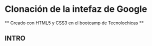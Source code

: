 # Clonación de la intefaz de Google
** Creado con HTML5 y CSS3 en el bootcamp de Tecnolochicas **
## INTRO
